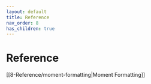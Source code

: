 ```yaml
---
layout: default
title: Reference
nav_order: 8
has_children: true
---
```


# Reference

[[8-Reference/moment-formatting|Moment Formatting]]
